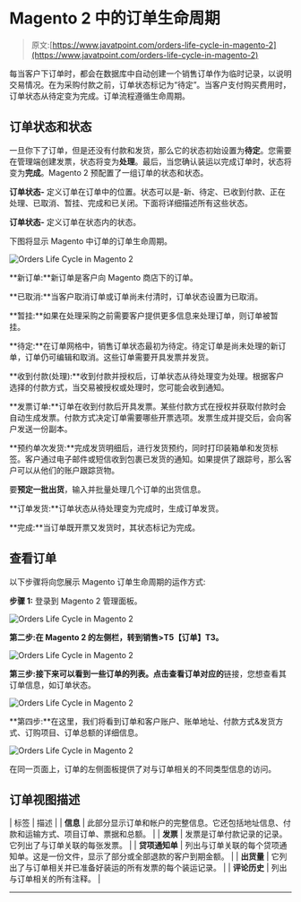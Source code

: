 # Magento 2 中的订单生命周期

> 原文:[https://www.javatpoint.com/orders-life-cycle-in-magento-2](https://www.javatpoint.com/orders-life-cycle-in-magento-2)

每当客户下订单时，都会在数据库中自动创建一个销售订单作为临时记录，以说明交易情况。在为采购付款之前，订单状态标记为“待定”。当客户支付购买费用时，订单状态从待定变为完成。订单流程遵循生命周期。

## 订单状态和状态

一旦你下了订单，但是还没有付款和发货，那么它的状态初始设置为**待定**。您需要在管理端创建发票，状态将变为**处理**。最后，当您确认装运以完成订单时，状态将变为**完成**。Magento 2 预配置了一组订单的状态和状态。

**订单状态-** 定义订单在订单中的位置。状态可以是-新、待定、已收到付款、正在处理、已取消、暂挂、完成和已关闭。下面将详细描述所有这些状态。

**订单状态-** 定义订单在状态内的状态。

下图将显示 Magento 中订单的订单生命周期。

![Orders Life Cycle in Magento 2](../Images/03bc5e635a01b49442b9f7d25b68bf13.png)

**新订单:**新订单是客户向 Magento 商店下的订单。

**已取消:**当客户取消订单或订单尚未付清时，订单状态设置为已取消。

**暂挂:**如果在处理采购之前需要客户提供更多信息来处理订单，则订单被暂挂。

**待定:**在订单网格中，销售订单状态最初为待定。待定订单是尚未处理的新订单，订单仍可编辑和取消。这些订单需要开具发票并发货。

**收到付款(处理):**收到付款并授权后，订单状态从待处理变为处理。根据客户选择的付款方式，当交易被授权或处理时，您可能会收到通知。

**发票订单:**订单在收到付款后开具发票。某些付款方式在授权并获取付款时会自动生成发票。付款方式决定订单需要哪些开票选项。发票生成并提交后，会向客户发送一份副本。

**预约单次发货:**完成发货明细后，进行发货预约，同时打印装箱单和发货标签。客户通过电子邮件或短信收到包裹已发货的通知。如果提供了跟踪号，那么客户可以从他们的账户跟踪货物。

要**预定一批出货**，输入并批量处理几个订单的出货信息。

**订单发货:**订单状态从待处理变为完成时，生成订单发货。

**完成:**当订单既开票又发货时，其状态标记为完成。

## 查看订单

以下步骤将向您展示 Magento 订单生命周期的运作方式:

**步骤 1:** 登录到 Magento 2 管理面板。

![Orders Life Cycle in Magento 2](../Images/05c23d73bebe554320503cc1f91a869d.png)

**第二步:**在 Magento 2 的左侧栏，转到**销售>T5【订单】T3。**

![Orders Life Cycle in Magento 2](../Images/e6e52f8420ff3178e064d1282cbb197b.png)

**第三步:**接下来可以看到一些订单的列表。点击**查看订单对应的**链接，您想查看其订单信息，如订单状态。

![Orders Life Cycle in Magento 2](../Images/5422b32692dfc138e9c822eae94dac0e.png)

**第四步:**在这里，我们将看到订单和客户账户、账单地址、付款方式&发货方式、订购项目、订单总额的详细信息。

![Orders Life Cycle in Magento 2](../Images/46c74e8e559e24cdbbd11d57f7f682dc.png)

在同一页面上，订单的左侧面板提供了对与订单相关的不同类型信息的访问。

## 订单视图描述

| 标签 | 描述 |
| **信息** | 此部分显示订单和帐户的完整信息。它还包括地址信息、付款和运输方式、项目订单、票据和总额。 |
| **发票** | 发票是订单付款记录的记录。它列出了与订单关联的每张发票。 |
| **贷项通知单** | 列出与订单关联的每个贷项通知单。这是一份文件，显示了部分或全部退款的客户到期金额。 |
| **出货量** | 它列出了与订单相关并已准备好装运的所有发票的每个装运记录。 |
| **评论历史** | 列出与订单相关的所有注释。 |

* * *